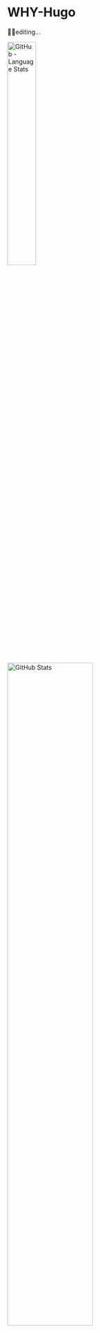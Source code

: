 # WHY-Hugo

😶‍🌫️editing...

<p>
    <img width="36%" src="https://github-readme-stats.vercel.app/api/top-langs/?username=WHY-Hugo&bg_color=10,DAFFEF,FCFFFD" alt="GitHub - Language Stats">
    &nbsp;&nbsp;
    <img width="62%" src="https://github-readme-stats.vercel.app/api?username=WHY-Hugo&count_private=true&show_icons=true&bg_color=90,DAFFEF,FCFFFD" alt="GitHub Stats">
</p>